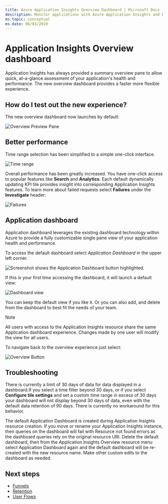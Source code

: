 ```yaml
---
title: Azure Application Insights Overview Dashboard | Microsoft Docs
description: Monitor applications with Azure Application Insights and Overview Dashboard functionality.
ms.topic: conceptual
ms.date: 06/03/2019
---
```


# Application Insights Overview dashboard

Application Insights has always provided a summary overview pane to allow quick, at-a-glance assessment of your application's health and performance. The new overview dashboard provides a faster more flexible experience.

## How do I test out the new experience?

The new overview dashboard now launches by default:

![Overview Preview Pane](./media/overview-dashboard/overview.png)

## Better performance

Time range selection has been simplified to a simple one-click interface.

![Time range](./media/overview-dashboard/app-insights-overview-dashboard-03.png)

Overall performance has been greatly increased. You have one-click access to popular features like **Search** and **Analytics**. Each default dynamically updating KPI tile provides insight into corresponding Application Insights features. To learn more about failed requests select **Failures** under the **Investigate** header:

![Failures](./media/overview-dashboard/app-insights-overview-dashboard-04.png)

## Application dashboard

Application dashboard leverages the existing dashboard technology within Azure to provide a fully customizable single pane view of your application health and performance.

To access the default dashboard select _Application Dashboard_ in the upper left corner.

![Screenshot shows the Application Dashboard button highlighted.](./media/overview-dashboard/app-insights-overview-dashboard-05.png)

If this is your first time accessing the dashboard, it will launch a default view:

![Dashboard view](./media/overview-dashboard/0001-dashboard.png)

You can keep the default view if you like it. Or you can also add, and delete from the dashboard to best fit the needs of your team.

> [!NOTE]
> All users with access to the Application Insights resource share the same Application dashboard experience. Changes made by one user will modify the view for all users.

To navigate back to the overview experience just select:

![Overview Button](./media/overview-dashboard/app-insights-overview-dashboard-07.png)

## Troubleshooting

There is currently a limit of 30 days of data for data displayed in a dashboard.If you select a time filter beyond 30 days, or if you select **Configure tile settings** and set a custom time range in excess of 30 days your dashboard will not display beyond 30 days of data, even with the default data retention of 90 days. There is currently no workaround for this behavior.

The default Application Dashboard is created during Application Insights resource creation. If you move or rename your Application Insights instance, then queries on the dashboard will fail with Resource not found errors as the dashboard queries rely on the original resource URI. Delete the default dashboard, then from the Application Insights Overview resource menu select Application Dashboard again and the default dashboard will be re-created with the new resource name. Make other custom edits to the dashboard as needed.

## Next steps

- [Funnels](./usage-funnels.md)
- [Retention](./usage-retention.md)
- [User Flows](./usage-flows.md)

